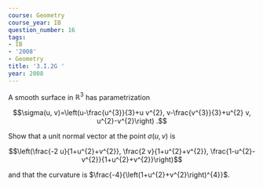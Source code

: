 ```yaml
---
course: Geometry
course_year: IB
question_number: 16
tags:
- IB
- '2008'
- Geometry
title: '3.I.2G '
year: 2008
---
```



A smooth surface in $\mathbb{R}^{3}$ has parametrization

$$\sigma(u, v)=\left(u-\frac{u^{3}}{3}+u v^{2}, v-\frac{v^{3}}{3}+u^{2} v, u^{2}-v^{2}\right) .$$

Show that a unit normal vector at the point $\sigma(u, v)$ is

$$\left(\frac{-2 u}{1+u^{2}+v^{2}}, \frac{2 v}{1+u^{2}+v^{2}}, \frac{1-u^{2}-v^{2}}{1+u^{2}+v^{2}}\right)$$

and that the curvature is $\frac{-4}{\left(1+u^{2}+v^{2}\right)^{4}}$.